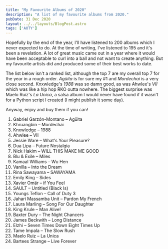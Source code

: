 ```yaml
---
title: "My Favourite Albums of 2020"
description: "A list of my favourite albums from 2020."
pubDate: 31 Dec 2020
layout: ../../layouts/BlogPost.astro
tags: ['AOTY']
---
```


Hopefully by the end of the year, I'll have listened to 200 albums which I never expected to do. At the time of writing, I've listened to 195 and it's been a revelation. A lot of great music came out in a year where it would have been acceptable to curl into a ball and not want to create anything. But my favourite artists did and produced some of their best works to date.

The list below isn't a ranked list, although the top 7 are my overall top 7 for the year in a rough order. _Agüita_ is for sure my #1 and _Mordechai_ is a very close second. Knxwledge's _1988_ was so damn good, as was Ahwlee's _VII_ which was like a hip hop RKO outta nowhere. The biggest surprise was Maelo Ruiz's _La Unica_, a salsa album I would never have found if it wasn't for a Python script I created (I might publish it some day).

Anyway, enjoy and buy them if you can!

1. Gabriel Garzón-Montano – Agüita
2. Khruangbin – Mordechai
3. Knxwledge – 1988
4. Ahwlee – VII
5. Jessie Ware – What's Your Pleasure?
6. Dua Lipa – Future Nostalgia
7. Nick Hakim – WILL THIS MAKE ME GOOD
8. Blu & Exile – Miles
9. Kamaal Williams – Wu Hen
10. Vanilla – Into the Dream
11. Rina Sawayama – SAWAYAMA
12. Emily King – Sides
13. Xavier Omär – if You Feel
14. SAULT – Untitled (Black Is)
15. Youngs Teflon – Call of Duty 3
16. Jahari Massamba Unit – Pardon My French
17. Laura Marling – Song For Our Daughter
18. King Krule – Man Alive!
19. Baxter Dury – The Night Chancers
20. James Beckwith – Long Distance
21. Elzhi – Seven Times Down Eight Times Up
22. Tame Impala – The Slow Rush
23. Maelo Ruiz – La Unica
24. Bartees Strange – Live Forever
